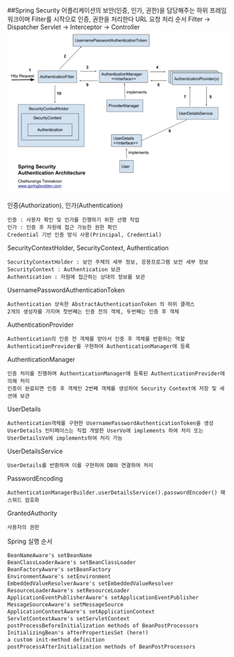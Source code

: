 ##Spring Security
    어플리케이션의 보안(인증, 인가, 권한)을 담당해주는 하위 프레임워크이며 Filter를 시작으로 인증, 권한을 처리한다 
    URL 요청 처리 순서 Filter -> Dispatcher Servlet -> Interceptor -> Controller
![](img/authentication_architecture.jpg)

인증(Authorization), 인가(Authentication)

    인증 : 사용자 확인 및 인가를 진행하기 위한 선행 작업 
    인가 : 인증 후 자원에 접근 가능한 권한 확인
    Credential 기반 인증 방식 사용(Principal, Credential)

SecurityContextHolder, SecurityContext, Authentication

    SecurityContextHolder : 보안 주체의 세부 정보, 응용프로그램 보안 세부 정보
    SecurityContext : Authentication 보관
    Authentication : 자원에 접근하는 상대의 정보를 보관

UsernamePasswordAuthenticationToken

    Authentication 상속한 AbstractAuthenticationToken 의 하위 클래스
    2개의 생성자를 가지며 첫번째는 인증 전의 객체, 두번째는 인증 후 객체

AuthenticationProvider

    Authentication의 인증 전 객체를 받아서 인증 후 객체를 반환하는 역할
    AuthenticationProvider를 구현하여 AuthenticationManager에 등록

AuthenticationManager

    인증 처리를 진행하며 AuthenticationManager에 등록된 AuthenticationProvider에 의해 처리
    인증이 완료되면 인증 후 객체인 2번째 객체를 생성하여 Security Context에 저장 및 세션에 보관

UserDetails

    Authentication객체를 구현한 UsernamePasswordAuthenticationToken을 생성
    UserDetails 인터페이스는 직접 개발한 UserVo에 implements 하여 처리 또는 UserDetailsVo에 implements하여 처리 가능

UserDetailsService

    UserDetails를 반환하며 이를 구현하여 DB와 연결하여 처리

PasswordEncoding

    AuthenticationManagerBuilder.userDetailsService().passwordEncoder() 패스워드 암호화

GrantedAuthority

    사용자의 권한

Spring 실행 순서

    BeanNameAware's setBeanName
    BeanClassLoaderAware's setBeanClassLoader
    BeanFactoryAware's setBeanFactory
    EnvironmentAware's setEnvironment
    EmbeddedValueResolverAware's setEmbeddedValueResolver
    ResourceLoaderAware's setResourceLoader
    ApplicationEventPublisherAware's setApplicationEventPublisher
    MessageSourceAware's setMessageSource
    ApplicationContextAware's setApplicationContext
    ServletContextAware's setServletContext
    postProcessBeforeInitialization methods of BeanPostProcessors
    InitializingBean's afterPropertiesSet (here!)
    a custom init-method definition
    postProcessAfterInitialization methods of BeanPostProcessors